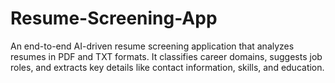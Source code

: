 # Resume-Screening-App
An end-to-end AI-driven resume screening application that analyzes resumes in PDF and TXT formats. It classifies career domains, suggests job roles, and extracts key details like contact information, skills, and education.
